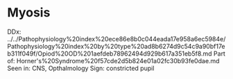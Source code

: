 # Myosis

DDx: ../../Pathophysiology%20index%20ece86e8b0c044eada17e958a6ec5984e/Pathophysiology%20index%20by%20type%20ad8b6274d9c54c9a90bf17eb311f049f/Opiod%20OD%201aefdeb78962494d929b617a351eb5f8.md
Part of: Horner's%20Syndrome%20f57cde2d5b824e01a02fc30b93fe0dae.md
Seen in: CNS, Opthalmology
Sign: constricted pupil
